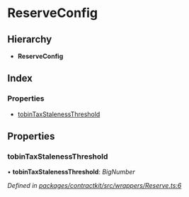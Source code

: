 # ReserveConfig

## Hierarchy

* **ReserveConfig**

## Index

### Properties

* [tobinTaxStalenessThreshold](../interfaces/_wrappers_reserve_.reserveconfig.md#tobintaxstalenessthreshold)

## Properties

### tobinTaxStalenessThreshold

• **tobinTaxStalenessThreshold**: _BigNumber_

_Defined in_ [_packages/contractkit/src/wrappers/Reserve.ts:6_](https://github.com/celo-org/celo-monorepo/blob/master/packages/contractkit/src/wrappers/Reserve.ts#L6)


